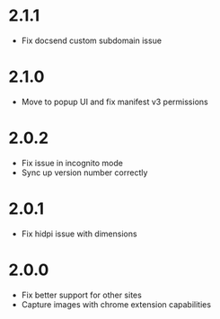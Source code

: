 # 2.1.1

- Fix docsend custom subdomain issue

# 2.1.0

- Move to popup UI and fix manifest v3 permissions

# 2.0.2

- Fix issue in incognito mode 
- Sync up version number correctly

# 2.0.1

- Fix hidpi issue with dimensions

# 2.0.0

- Fix better support for other sites
- Capture images with chrome extension capabilities
